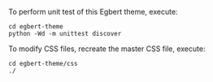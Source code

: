 To perform unit test of this Egbert theme, execute:

    cd egbert-theme
    python -Wd -m unittest discover

To modify CSS files, recreate the master CSS file, execute:

    cd egbert-theme/css
    ./
